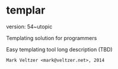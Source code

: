 templar
=======

version: 54~utopic

Templating solution for programmers

Easy templating tool long description (TBD)

	Mark Veltzer <mark@veltzer.net>, 2014
